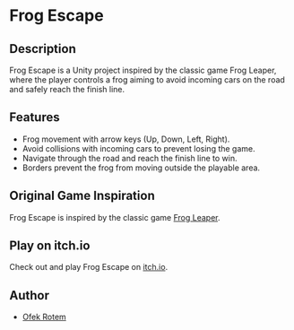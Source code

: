 # Frog Escape

## Description

Frog Escape is a Unity project inspired by the classic game Frog Leaper, where the player controls a frog aiming to avoid incoming cars on the road and safely reach the finish line.

## Features

- Frog movement with arrow keys (Up, Down, Left, Right).
- Avoid collisions with incoming cars to prevent losing the game.
- Navigate through the road and reach the finish line to win.
- Borders prevent the frog from moving outside the playable area.

## Original Game Inspiration

Frog Escape is inspired by the classic game [Frog Leaper](https://www.cbc.ca/kids/games/play/jumper-frog).

## Play on itch.io

Check out and play Frog Escape on [itch.io](https://mishakim-lamahshev.itch.io/frog-escape).

## Author

- [Ofek Rotem](https://github.com/ofekrotem)
